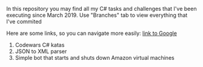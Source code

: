 In this repository you may find all my C# tasks and challenges that I've been executing since March 2019.
Use "Branches" tab to view everything that I've commited

Here are some links, so you can navigate more easily:
[link to Google](https://www.google.com)
1. <link href = "https://github.com/volodya315/CSharp_practice/tree/Codewars"> Codewars C# katas </link>
2. <link href = "https://github.com/volodya315/CSharp_practice/tree/JSON_to_XML_parser"> JSON to XML parser </link>
3. <link href = "https://github.com/volodya315/CSharp_practice/tree/AWS_start_and_shutdown_bot"> Simple bot that starts and shuts down Amazon virtual machines </link>
